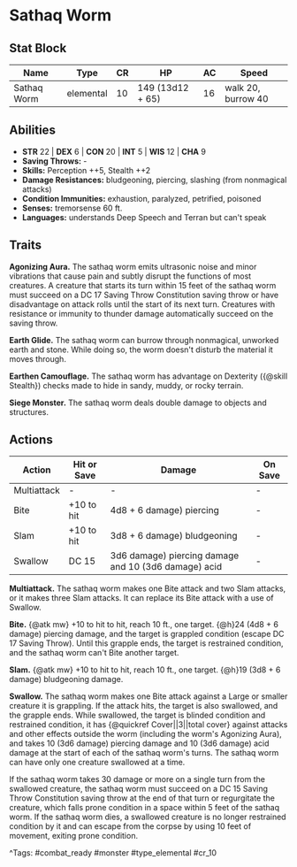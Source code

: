 # Sathaq Worm

## Stat Block

| Name | Type | CR | HP | AC | Speed |
|------|------|----|----|----|-------|
| Sathaq Worm | elemental | 10 | 149 (13d12 + 65) | 16 | walk 20, burrow 40 |

## Abilities

- **STR** 22 | **DEX** 6 | **CON** 20 | **INT** 5 | **WIS** 12 | **CHA** 9
- **Saving Throws:** -  
- **Skills:** Perception ++5, Stealth ++2  
- **Damage Resistances:** bludgeoning, piercing, slashing (from nonmagical attacks)  
- **Condition Immunities:** exhaustion, paralyzed, petrified, poisoned  
- **Senses:** tremorsense 60 ft.  
- **Languages:** understands Deep Speech and Terran but can't speak

## Traits

**Agonizing Aura.** The sathaq worm emits ultrasonic noise and minor vibrations that cause pain and subtly disrupt the functions of most creatures. A creature that starts its turn within 15 feet of the sathaq worm must succeed on a DC 17 Saving Throw Constitution saving throw or have disadvantage on attack rolls until the start of its next turn. Creatures with resistance or immunity to thunder damage automatically succeed on the saving throw.

**Earth Glide.** The sathaq worm can burrow through nonmagical, unworked earth and stone. While doing so, the worm doesn't disturb the material it moves through.

**Earthen Camouflage.** The sathaq worm has advantage on Dexterity ({@skill Stealth}) checks made to hide in sandy, muddy, or rocky terrain.

**Siege Monster.** The sathaq worm deals double damage to objects and structures.


## Actions

| Action | Hit or Save | Damage | On Save |
|--------|--------------|--------|----------|
| Multiattack | - | - | - |
| Bite | +10 to hit | 4d8 + 6 damage) piercing | - |
| Slam | +10 to hit | 3d8 + 6 damage) bludgeoning | - |
| Swallow | DC 15 | 3d6 damage) piercing damage and 10 (3d6 damage) acid | - |

**Multiattack.** The sathaq worm makes one Bite attack and two Slam attacks, or it makes three Slam attacks. It can replace its Bite attack with a use of Swallow.

**Bite.** {@atk mw} +10 to hit to hit, reach 10 ft., one target. {@h}24 (4d8 + 6 damage) piercing damage, and the target is grappled condition (escape DC 17 Saving Throw). Until this grapple ends, the target is restrained condition, and the sathaq worm can't Bite another target.

**Slam.** {@atk mw} +10 to hit to hit, reach 10 ft., one target. {@h}19 (3d8 + 6 damage) bludgeoning damage.

**Swallow.** The sathaq worm makes one Bite attack against a Large or smaller creature it is grappling. If the attack hits, the target is also swallowed, and the grapple ends. While swallowed, the target is blinded condition and restrained condition, it has {@quickref Cover||3||total cover} against attacks and other effects outside the worm (including the worm's Agonizing Aura), and takes 10 (3d6 damage) piercing damage and 10 (3d6 damage) acid damage at the start of each of the sathaq worm's turns. The sathaq worm can have only one creature swallowed at a time.

If the sathaq worm takes 30 damage or more on a single turn from the swallowed creature, the sathaq worm must succeed on a DC 15 Saving Throw Constitution saving throw at the end of that turn or regurgitate the creature, which falls prone condition in a space within 5 feet of the sathaq worm. If the sathaq worm dies, a swallowed creature is no longer restrained condition by it and can escape from the corpse by using 10 feet of movement, exiting prone condition.


^Tags: #combat_ready #monster #type_elemental #cr_10